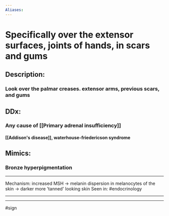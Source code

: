 ```yaml
---
Aliases:
---
```

# Specifically over the extensor surfaces, joints of hands, in scars and gums
## Description:
### Look over the palmar creases. extensor arms, previous scars, and gums 
## DDx:
### Any cause of [[Primary adrenal insufficiency]]
#### [[Addison's disease]], waterhouse-friedericson syndrome
## Mimics:
### Bronze hyperpigmentation 

---
Mechanism: increased MSH → melanin dispersion in melanocytes of the skin → darker more 'tanned' looking skin
Seen in: #endocrinology 

---



---
#sign 
